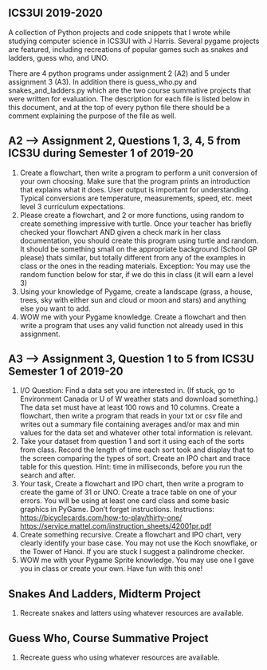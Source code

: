 
## ICS3UI 2019-2020

A collection of Python projects and code snippets that I wrote while studying computer science in ICS3UI with J Harris. Several pygame projects are featured, including recreations of popular games such as snakes and ladders, guess who, and UNO.

There are 4 python programs under assignment 2 (A2) and 5 under assignment 3 (A3). In addition there is guess\_who.py and snakes\_and_ladders.py which are the two course summative projects that were written for evaluation. The description for each file is listed below in this document, and at the top of every python file there should be a comment explaining the purpose of the file as well.

## A2 --> Assignment 2, Questions 1, 3, 4, 5 from ICS3U during Semester 1 of 2019-20
1. Create a flowchart, then write a program to perform a unit conversion of
your own choosing. Make sure that the program prints an introduction that explains what it
does. User output is important for understanding. Typical conversions are temperature,
measurements, speed, etc. meet level 3 curriculum expectations.
3. Please create a flowchart, and 2 or more functions, using random to create something
impressive with turtle. Once your teacher has briefly checked your flowchart AND given a check
mark in her class documentation, you should create this program using turtle and random. It
should be something small on the appropriate background (School GP please) thats similar, but
totally different from any of the examples in class or the ones in the reading materials.
Exception: You may use the random function below for star, if we do this in
class (it will earn a level 3)
4. Using your knowledge of Pygame, create a landscape (grass, a house, trees, sky with either
sun and cloud or moon and stars) and anything else you want to add.
5. WOW me with your Pygame knowledge. Create a flowchart and then write a program that
uses any valid function not already used in this assignment.

## A3 --> Assignment 3, Question 1 to 5 from ICS3U Semester 1 of 2019-20
1. I/O Question: Find a data set you are interested in. (If stuck,
go to Environment Canada or U of W weather stats and
download something.) The data set must have at least 100
rows and 10 columns. Create a flowchart, then write a program
that reads in your txt or csv file and writes out a summary file
containing averages and/or max and min values for the data set
and whatever other total information is relevant.
2. Take your dataset from question 1 and sort it using each of the sorts from class.
Record the length of time each sort took and display that to the screen
comparing the types of sort. Create an IPO chart and trace table for this
question. Hint: time in milliseconds, before you run the search and after.
3. Your task, Create a flowchart and IPO chart, then write a program to create the
game of 31 or UNO. Create a trace table on one of your errors. You will be using
at least one card class and some basic graphics in PyGame. Don’t forget
instructions. Instructions: https://bicyclecards.com/how-to-play/thirty-one/
https://service.mattel.com/instruction_sheets/42001pr.pdf
4. Create something recursive. Create a flowchart and IPO chart, very clearly
identify your base case. You may not use the Koch snowflake, or the Tower of
Hanoi. If you are stuck I suggest a palindrome checker.
5. WOW me with your Pygame Sprite knowledge. You may
use one I gave you in class or create your own. Have fun
with this one!

## Snakes And Ladders, Midterm Project
1. Recreate snakes and latters using whatever resources are available.

## Guess Who, Course Summative Project
1. Recreate guess who using whatever resources are available.

